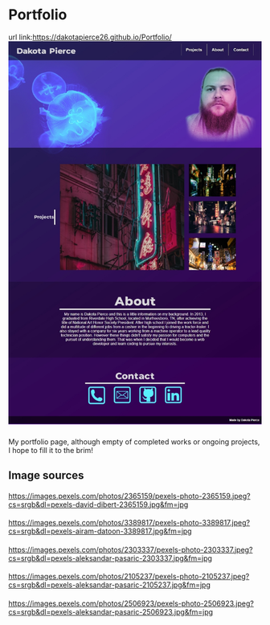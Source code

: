 # Portfolio
url link:https://dakotapierce26.github.io/Portfolio/
![Alt Text](https://github.com/dakotapierce26/Portfolio/blob/master/assets/images/webpage-screenshot.jpg)
###
My portfolio page, although empty of completed works or ongoing projects, I hope to fill it to the brim!



## Image sources
####
https://images.pexels.com/photos/2365159/pexels-photo-2365159.jpeg?cs=srgb&dl=pexels-david-dibert-2365159.jpg&fm=jpg
####
https://images.pexels.com/photos/3389817/pexels-photo-3389817.jpeg?cs=srgb&dl=pexels-airam-datoon-3389817.jpg&fm=jpg
####
https://images.pexels.com/photos/2303337/pexels-photo-2303337.jpeg?cs=srgb&dl=pexels-aleksandar-pasaric-2303337.jpg&fm=jpg
####
https://images.pexels.com/photos/2105237/pexels-photo-2105237.jpeg?cs=srgb&dl=pexels-aleksandar-pasaric-2105237.jpg&fm=jpg
####
https://images.pexels.com/photos/2506923/pexels-photo-2506923.jpeg?cs=srgb&dl=pexels-aleksandar-pasaric-2506923.jpg&fm=jpg
